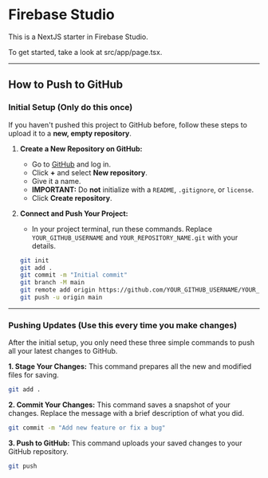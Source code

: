 # Firebase Studio

This is a NextJS starter in Firebase Studio.

To get started, take a look at src/app/page.tsx.

---

## How to Push to GitHub

### Initial Setup (Only do this once)

If you haven't pushed this project to GitHub before, follow these steps to upload it to a **new, empty repository**.

1.  **Create a New Repository on GitHub:**
    *   Go to [GitHub](https://github.com) and log in.
    *   Click **+** and select **New repository**.
    *   Give it a name.
    *   **IMPORTANT:** Do **not** initialize with a `README`, `.gitignore`, or `license`.
    *   Click **Create repository**.

2.  **Connect and Push Your Project:**
    *   In your project terminal, run these commands. Replace `YOUR_GITHUB_USERNAME` and `YOUR_REPOSITORY_NAME.git` with your details.

    ```bash
    git init
    git add .
    git commit -m "Initial commit"
    git branch -M main
    git remote add origin https://github.com/YOUR_GITHUB_USERNAME/YOUR_REPOSITORY_NAME.git
    git push -u origin main
    ```

---

### Pushing Updates (Use this every time you make changes)

After the initial setup, you only need these three simple commands to push all your latest changes to GitHub.

**1. Stage Your Changes:**
This command prepares all the new and modified files for saving.

```bash
git add .
```

**2. Commit Your Changes:**
This command saves a snapshot of your changes. Replace the message with a brief description of what you did.

```bash
git commit -m "Add new feature or fix a bug"
```

**3. Push to GitHub:**
This command uploads your saved changes to your GitHub repository.

```bash
git push
```
